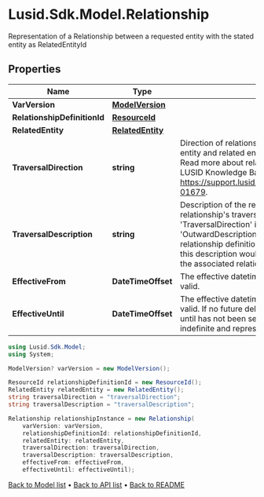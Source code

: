 # Lusid.Sdk.Model.Relationship
Representation of a Relationship between a requested entity with the stated entity as RelatedEntityId

## Properties

Name | Type | Description | Notes
------------ | ------------- | ------------- | -------------
**VarVersion** | [**ModelVersion**](ModelVersion.md) |  | [optional] 
**RelationshipDefinitionId** | [**ResourceId**](ResourceId.md) |  | 
**RelatedEntity** | [**RelatedEntity**](RelatedEntity.md) |  | 
**TraversalDirection** | **string** | Direction of relationship between the requested entity and related entity. This can be &#39;In&#39; or &#39;Out&#39;. Read more about relationships traversal direction in LUSID Knowledge Base here https://support.lusid.com/knowledgebase/article/KA-01679. | 
**TraversalDescription** | **string** | Description of the relationship based on relationship&#39;s traversal direction. If &#39;TraversalDirection&#39; is &#39;Out&#39;, this description would be &#39;OutwardDescription&#39; from the associated relationship definition. If &#39;TraversalDirection&#39; is &#39;In&#39;, this description would be &#39;InwardDescription&#39; from the associated relationship definition. | 
**EffectiveFrom** | **DateTimeOffset** | The effective datetime from which the relationship is valid. | [optional] 
**EffectiveUntil** | **DateTimeOffset** | The effective datetime until which the relationship is valid. If no future deletions are present or an effective until has not been set for the relationship, this will be indefinite and represented by the maximum date. | [optional] 

```csharp
using Lusid.Sdk.Model;
using System;

ModelVersion? varVersion = new ModelVersion();

ResourceId relationshipDefinitionId = new ResourceId();
RelatedEntity relatedEntity = new RelatedEntity();
string traversalDirection = "traversalDirection";
string traversalDescription = "traversalDescription";

Relationship relationshipInstance = new Relationship(
    varVersion: varVersion,
    relationshipDefinitionId: relationshipDefinitionId,
    relatedEntity: relatedEntity,
    traversalDirection: traversalDirection,
    traversalDescription: traversalDescription,
    effectiveFrom: effectiveFrom,
    effectiveUntil: effectiveUntil);
```

[Back to Model list](../README.md#documentation-for-models) &#8226; [Back to API list](../README.md#documentation-for-api-endpoints) &#8226; [Back to README](../README.md)
